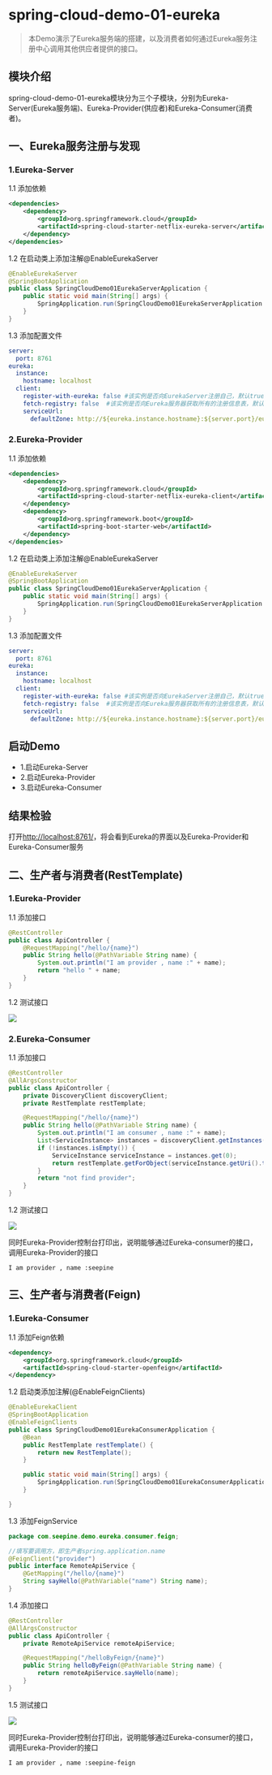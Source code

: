 # spring-cloud-demo-01-eureka

> 本Demo演示了Eureka服务端的搭建，以及消费者如何通过Eureka服务注册中心调用其他供应者提供的接口。

## 模块介绍

spring-cloud-demo-01-eureka模块分为三个子模块，分别为Eureka-Server(Eureka服务端)、Eureka-Provider(供应者)和Eureka-Consumer(消费者)。

## 一、Eureka服务注册与发现

### 1.Eureka-Server

1.1 添加依赖

```xml
<dependencies>
    <dependency>
        <groupId>org.springframework.cloud</groupId>
        <artifactId>spring-cloud-starter-netflix-eureka-server</artifactId>
    </dependency>
</dependencies>
```

1.2 在启动类上添加注解@EnableEurekaServer

```java
@EnableEurekaServer
@SpringBootApplication
public class SpringCloudDemo01EurekaServerApplication {
    public static void main(String[] args) {
        SpringApplication.run(SpringCloudDemo01EurekaServerApplication.class, args);
    }
}
```

1.3 添加配置文件

```yaml
server:
  port: 8761
eureka:
  instance:
    hostname: localhost
  client:
    register-with-eureka: false #该实例是否向EurekaServer注册自己，默认true
    fetch-registry: false  #该实例是否向Eureka服务器获取所有的注册信息表，默认true
    serviceUrl:
      defaultZone: http://${eureka.instance.hostname}:${server.port}/eureka/  #配置 Eureka-Server 地址
```

### 2.Eureka-Provider

1.1 添加依赖

```xml
<dependencies>
    <dependency>
        <groupId>org.springframework.cloud</groupId>
        <artifactId>spring-cloud-starter-netflix-eureka-client</artifactId>
    </dependency>
    <dependency>
        <groupId>org.springframework.boot</groupId>
        <artifactId>spring-boot-starter-web</artifactId>
    </dependency>
</dependencies>
```

1.2 在启动类上添加注解@EnableEurekaServer

```java
@EnableEurekaServer
@SpringBootApplication
public class SpringCloudDemo01EurekaServerApplication {
    public static void main(String[] args) {
        SpringApplication.run(SpringCloudDemo01EurekaServerApplication.class, args);
    }
}
```

1.3 添加配置文件

```yaml
server:
  port: 8761
eureka:
  instance:
    hostname: localhost
  client:
    register-with-eureka: false #该实例是否向EurekaServer注册自己，默认true
    fetch-registry: false  #该实例是否向Eureka服务器获取所有的注册信息表，默认true
    serviceUrl:
      defaultZone: http://${eureka.instance.hostname}:${server.port}/eureka/  #配置 Eureka-Server 地址
```

## 启动Demo

- 1.启动Eureka-Server
- 2.启动Eureka-Provider
- 3.启动Eureka-Consumer

## 结果检验

打开[http://localhost:8761/](http://localhost:8761/)，将会看到Eureka的界面以及Eureka-Provider和Eureka-Consumer服务

## 二、生产者与消费者(RestTemplate)

### 1.Eureka-Provider

1.1 添加接口

```java
@RestController
public class ApiController {
    @RequestMapping("/hello/{name}")
    public String hello(@PathVariable String name) {
        System.out.println("I am provider , name :" + name);
        return "hello " + name;
    }
}
```

1.2 测试接口

![](https://pic.downk.cc/item/5e61c52598271cb2b8045f07.png)

### 2.Eureka-Consumer

1.1 添加接口

```java
@RestController
@AllArgsConstructor
public class ApiController {
    private DiscoveryClient discoveryClient;
    private RestTemplate restTemplate;

    @RequestMapping("/hello/{name}")
    public String hello(@PathVariable String name) {
        System.out.println("I am consumer , name :" + name);
        List<ServiceInstance> instances = discoveryClient.getInstances("provider");
        if (!instances.isEmpty()) {
            ServiceInstance serviceInstance = instances.get(0);
            return restTemplate.getForObject(serviceInstance.getUri().toString() + "/hello/" + name, String.class);
        }
        return "not find provider";
    }
}
```

1.2 测试接口

![](https://pic.downk.cc/item/5e61ffc398271cb2b8167015.png)

同时Eureka-Provider控制台打印出，说明能够通过Eureka-consumer的接口，调用Eureka-Provider的接口

```
I am provider , name :seepine
```



## 三、生产者与消费者(Feign)

### 1.Eureka-Consumer

1.1 添加Feign依赖
```xml
<dependency>
    <groupId>org.springframework.cloud</groupId>
    <artifactId>spring-cloud-starter-openfeign</artifactId>
</dependency>
```

1.2 启动类添加注解(@EnableFeignClients)
```java
@EnableEurekaClient
@SpringBootApplication
@EnableFeignClients
public class SpringCloudDemo01EurekaConsumerApplication {
    @Bean
    public RestTemplate restTemplate() {
        return new RestTemplate();
    }

    public static void main(String[] args) {
        SpringApplication.run(SpringCloudDemo01EurekaConsumerApplication.class, args);
    }

}
```

1.3 添加FeignService
```java
package com.seepine.demo.eureka.consumer.feign;

//填写要调用方，即生产者spring.application.name
@FeignClient("provider")
public interface RemoteApiService {
    @GetMapping("/hello/{name}")
    String sayHello(@PathVariable("name") String name);
}
```

1.4 添加接口

```java
@RestController
@AllArgsConstructor
public class ApiController {
    private RemoteApiService remoteApiService;

    @RequestMapping("/helloByFeign/{name}")
    public String helloByFeign(@PathVariable String name) {
        return remoteApiService.sayHello(name);
    }
}
```

1.5 测试接口

![](https://pic.downk.cc/item/5e6368d298271cb2b8d26e96.png)

同时Eureka-Provider控制台打印出，说明能够通过Eureka-consumer的接口，调用Eureka-Provider的接口

```
I am provider , name :seepine-feign
```
